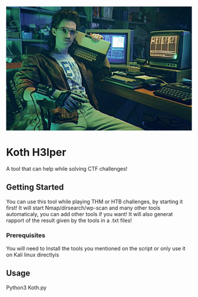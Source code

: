 ![Hackira](/Behj8RUCYAAR42X.jpg)
# Koth H3lper

A tool that can help while solving CTF challenges!

## Getting Started

You can use this tool while playing THM or HTB challenges, by starting it first!
It will start Nmap/dirsearch/wp-scan and many other tools automaticaly, you can add other tools if you want!
It will also generat rapport of the result given by the tools in a .txt files!

### Prerequisites

You will need to Install the tools you mentioned on the script or only use it on Kali linux directlyis

## Usage

Python3 Koth.py
